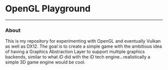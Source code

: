 # OpenGL Playground

---

### About

This is my repository for experimenting with OpenGL and eventually Vulkan as well as DX12. The goal is to create a simple game with the ambitious idea of having a Graphics Abstraction Layer to support multiple graphics backends, similar to what iD did with the iD tech engine...realistically a simple 3D game engine would be cool.
